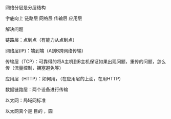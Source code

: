 网络分层是分层结构

字底向上  链路层   网络层  传输层   应用层

解决问题  

链路层：点到点（有能力从点到点）

网络层(IP)：端到端（A到B跨网络传输）

传输层（TCP）：可靠得的将A主机到B主机保证如果出现问题，重传的问题，怎么传（流量控制，拥塞避免等）

应用层（HTTP）：如何用，（在应用层的上面，在用HTTP）







数据链路层：两个设备进行传输

以太网：局域网标准

以太网真个是    目的 ，圆









